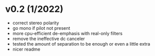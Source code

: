 v0.2 (1/2022)
=============
- correct stereo polarity
- go mono if pilot not present
- more cpu-efficient de-emphasis with real-only filters
- remove the ineffective dc canceler
- tested the amount of separation to be enough or even a little extra
- nicer readme